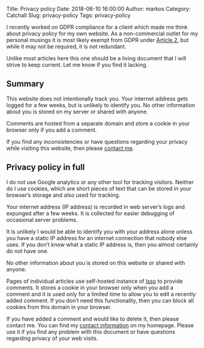 Title: Privacy policy
Date: 2018-06-10 16:00:00
Author: markos
Category: Catchall
Slug: privacy-policy
Tags: privacy-policy

I recently worked on GDPR compliance for a client which made me think about privacy policy for my own website. As a non-commercial outlet for my personal musings it is most likely exempt from GDPR under [Article 2](http://www.privacy-regulation.eu/en/article-2-material-scope-GDPR.htm), but while it may not be required, it is not redundant.

Unlike most articles here this one should be a living document that I will strive to keep current. Let me know if you find it lacking.


## Summary

This website does not intentionally track you. Your internet address gets logged for a few weeks, but is unlikely to identify you. No other information about you is stored on my server or shared with anyone.

Comments are hosted from a separate domain and store a cookie in your browser only if you add a comment.

If you find any inconsistencies or have questions regarding your privacy while visiting this website, then please [contact me](https://markos.gaivo.net/).


## Privacy policy in full

I do not use Google analytics or any other tool for tracking visitors. Neither do I use cookies, which are short pieces of text that can be stored in your browser’s storage and *also* used for tracking.

Your internet address (IP address) is recorded in web server’s logs and expunged after a few weeks. It is collected for easier debugging of occasional server problems.

It is unlikely I would be able to identify you with your address alone unless you have a static IP address for an internet connection that nobody else uses. If you don’t know what a static IP address is, then you almost certainly do not have one.

No other information about you is stored on this website or shared with anyone.

Pages of individual articles use self-hosted instance of [Isso](https://posativ.org/isso/) to provide comments. It stores a cookie in your browser only when you add a comment and it is used only for a limited time to allow you to edit a recently added comment. If you don’t need this functionality, then you can block all cookies from this domain in your browser.

If you have added a comment and would like to delete it, then please contact me. You can find my [contact information](https://markos.gaivo.net) on my homepage. Please use it if you find any problem with this document or have questions regarding privacy of your web visits.
